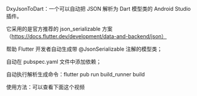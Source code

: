 DxyJsonToDart：一个可以自动把 JSON 解析为 Dart 模型类的 Android Studio 插件。

它采用的是官方推荐的 json_serializable 方案（https://docs.flutter.dev/development/data-and-backend/json）

帮助 Flutter 开发者自动生成带 @JsonSerializable 注解的模型类；

自动在 pubspec.yaml 文件中添加依赖；

自动执行解析生成命令：flutter pub run build_runner build 

使用方法：可以查看下面这个视频

